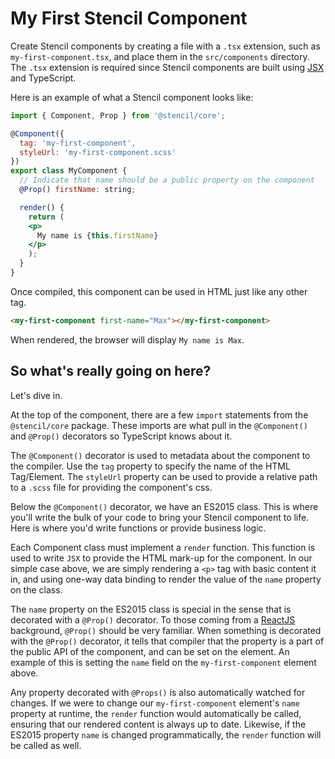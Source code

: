 # My First Stencil Component

Create Stencil components by creating a file with a `.tsx` extension, such as `my-first-component.tsx`, and place them in the `src/components` directory. The `.tsx` extension is required since Stencil components are built using [JSX](https://facebook.github.io/react/docs/introducing-jsx.html) and TypeScript.

Here is an example of what a Stencil component looks like:

```jsx
import { Component, Prop } from '@stencil/core';

@Component({
  tag: 'my-first-component',
  styleUrl: 'my-first-component.scss'
})
export class MyComponent {
  // Indicate that name should be a public property on the component
  @Prop() firstName: string;

  render() {
    return (
    <p>
      My name is {this.firstName}
    </p>
    );
  }
}
```
Once compiled, this component can be used in HTML just like any other tag.

```html
<my-first-component first-name="Max"></my-first-component>
```

When rendered, the browser will display `My name is Max`.

## So what's really going on here?

Let's dive in.

At the top of the component, there are a few `import` statements from the `@stencil/core` package. These imports are what pull in the `@Component()` and `@Prop()` decorators so TypeScript knows about it.

The `@Component()` decorator is used to metadata about the component to the compiler. Use the `tag` property to specify the name of the HTML Tag/Element. The `styleUrl` property can be used to provide a relative path to a `.scss` file for providing the component's css.

Below the `@Component()` decorator, we have an ES2015 class. This is where you'll write the bulk of your code to bring your Stencil component to life. Here is where you'd write functions or provide business logic.

Each Component class must implement a `render` function. This function is used to write `JSX` to provide the HTML mark-up for the component. In our simple case above, we are simply rendering a `<p>` tag with basic content it in, and using one-way data binding to render the value of the `name` property on the class.

The `name` property on the ES2015 class is special in the sense that is decorated with a `@Prop()` decorator. To those coming from a [ReactJS](https://facebook.github.io/react/) background, `@Prop()` should be very familiar. When something is decorated with the `@Prop()` decorator, it tells that compiler that the property is a part of the public API of the component, and can be set on the element. An example of this is setting the `name` field on the `my-first-component` element above.

Any property decorated with `@Props()` is also automatically watched for changes. If we were to change our `my-first-component` element's `name` property at runtime, the `render` function would automatically be called, ensuring that our rendered content is always up to date. Likewise, if the ES2015 property `name` is changed programmatically, the `render` function will be called as well.
